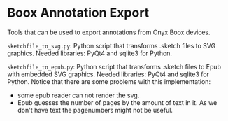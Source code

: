 Boox Annotation Export
======================

Tools that can be used to export annotations from Onyx Boox devices.

`sketchfile_to_svg.py`: Python script that transforms .sketch
files to SVG graphics. Needed libraries: PyQt4 and sqlite3 for Python.

`sketchfile_to_epub.py`: Python script that transforms .sketch
files to Epub with embedded SVG graphics. Needed libraries: PyQt4 and sqlite3 for Python.
Notice that there are some problems with this implementation:
- some epub reader can not render the svg.
- Epub guesses the number of pages by the amount of text in it. As we don't have text the pagenumbers might not be useful.